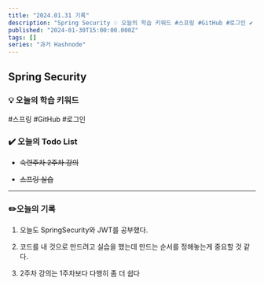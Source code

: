 ```yaml
---
title: "2024.01.31 기록"
description: "Spring Security 💡 오늘의 학습 키워드 #스프링 #GitHub #로그인 ✔️ 오늘의 Todo List 숙련주차 2주차 강의 스프링 실습 ✏️오늘의 기록 오늘도 SpringSecurity와 JWT를 공부했다. 코드를 내 것으로 만드려고 실습을 했는데 만드는 순서를 정해놓는게 중요할 것 같다. 2주차 강의는 1주차보다 다행히 좀 더 쉽다"
published: "2024-01-30T15:00:00.000Z"
tags: []
series: "과거 Hashnode"
---
```


## Spring Security

### 💡 오늘의 학습 키워드

#스프링 #GitHub #로그인

### ✔️ 오늘의 Todo List

* <s>숙련주차 2주차 강의</s>
    
* <s>스프링 실습</s>
    

---

### ✏️오늘의 기록

1. 오늘도 SpringSecurity와 JWT를 공부했다.
    
2. 코드를 내 것으로 만드려고 실습을 했는데 만드는 순서를 정해놓는게 중요할 것 같다.
    
3. 2주차 강의는 1주차보다 다행히 좀 더 쉽다